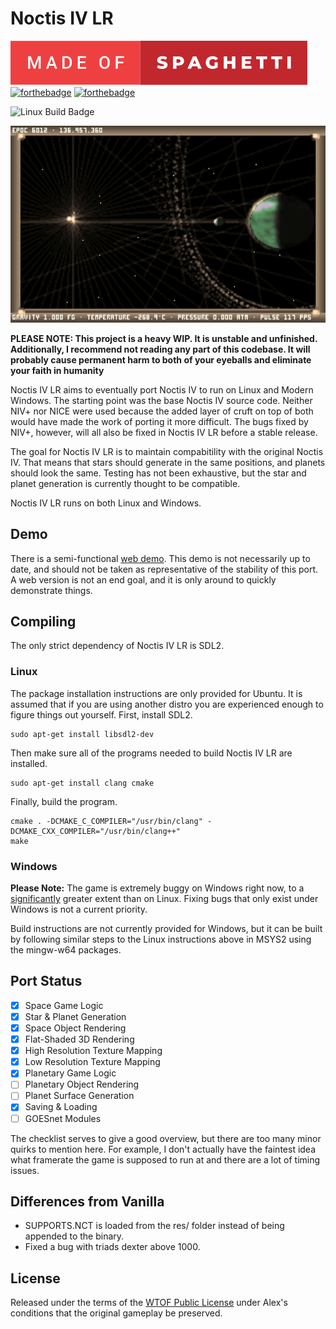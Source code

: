 # Noctis IV LR
![spaghet](doc/img/spaghet.svg)
[![forthebadge](https://forthebadge.com/images/badges/contains-technical-debt.svg)](https://forthebadge.com)
[![forthebadge](https://forthebadge.com/images/badges/designed-in-etch-a-sketch.svg)](https://forthebadge.com)


![Linux Build Badge](https://github.com/dgcole/noctis-iv-lr/workflows/Linux%20Build/badge.svg) 

![Image of Star](doc/img/rings.png)

**PLEASE NOTE: This project is a heavy WIP. It is unstable and unfinished. Additionally, I recommend not reading any part of this codebase. It will probably cause permanent harm to both of your eyeballs and eliminate your faith in humanity**

Noctis IV LR aims to eventually port Noctis IV to run on Linux and Modern Windows. The starting point was the base Noctis IV source code. Neither NIV+ nor NICE were used because the added layer of cruft on top of both would have made the work of porting it more difficult. The bugs fixed by NIV+, however, will all also be fixed in Noctis IV LR before a stable release.

The goal for Noctis IV LR is to maintain compabitility with the original Noctis IV. That means that stars should generate in the same positions, and planets should look the same. Testing has not been exhaustive, but the star and planet generation is currently thought to be compatible.

Noctis IV LR runs on both Linux and Windows.

## Demo
There is a semi-functional [web demo](https://dgcole.github.io/noctis-iv-lr/web/nivlr.html). This demo is not necessarily up to date, and should not be taken as representative of the stability of this port. A web version is not an end goal, and it is only around to quickly demonstrate things.

## Compiling
The only strict dependency of Noctis IV LR is SDL2.
### Linux
The package installation instructions are only provided for Ubuntu. It is assumed that if you are using another distro you are experienced enough to figure things out yourself.
First, install SDL2.
```
sudo apt-get install libsdl2-dev
```
Then make sure all of the programs needed to build Noctis IV LR are installed.
```
sudo apt-get install clang cmake
```
Finally, build the program.
```
cmake . -DCMAKE_C_COMPILER="/usr/bin/clang" -DCMAKE_CXX_COMPILER="/usr/bin/clang++"
make
```
### Windows
**Please Note:** The game is extremely buggy on Windows right now, to a [significantly](https://i.imgur.com/9km1Osf.gif) greater extent than on Linux. Fixing bugs that only exist under Windows is not a current priority.

Build instructions are not currently provided for Windows, but it can be built by following similar steps to the Linux instructions above in MSYS2 using the mingw-w64 packages. 

## Port Status
- [x] Space Game Logic
- [x] Star & Planet Generation
- [x] Space Object Rendering
- [x] Flat-Shaded 3D Rendering
- [x] High Resolution Texture Mapping
- [x] Low Resolution Texture Mapping
- [x] Planetary Game Logic
- [ ] Planetary Object Rendering
- [ ] Planet Surface Generation
- [x] Saving & Loading
- [ ] GOESnet Modules

The checklist serves to give a good overview, but there are too many minor quirks to mention here. For example, I don't actually have the faintest idea what framerate the game is supposed to run at and there are a lot of timing issues.

## Differences from Vanilla
* SUPPORTS.NCT is loaded from the res/ folder instead of being appended to the binary.
* Fixed a bug with triads dexter above 1000. 

## License
Released under the terms of the [WTOF Public License](LICENSE.md) under Alex's conditions that the original gameplay be preserved.
